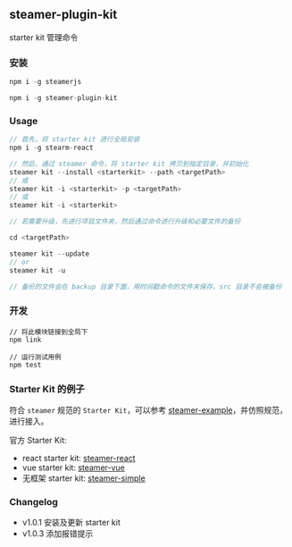 ## steamer-plugin-kit

starter kit 管理命令

### 安装
```javascript
npm i -g steamerjs

npm i -g steamer-plugin-kit
```

### Usage
```javascript
// 首先，将 starter kit 进行全局安装
npm i -g stearm-react

// 然后，通过 steamer 命令，将 starter kit 拷贝到指定目录，并初始化
steamer kit --install <starterkit> --path <targetPath> 
// 或
steamer kit -i <starterkit> -p <targetPath>
// 或
steamer kit -i <starterkit>

// 若需要升级，先进行项目文件夹，然后通过命令进行升级和必要文件的备份

cd <targetPath>

steamer kit --update
// or
steamer kit -u

// 备份的文件会在 backup 目录下面，用时间戳命令的文件夹保存，src 目录不会被备份

```

### 开发
```
// 将此模块链接到全局下
npm link

// 运行测试用例
npm test
```

### Starter Kit 的例子
符合 `steamer` 规范的 `Starter Kit`，可以参考 [steamer-example](https://github.com/SteamerTeam/steamer-example/)，并仿照规范，进行接入。

官方 Starter Kit:
* react starter kit: [steamer-react](https://github.com/SteamerTeam/steamer-react/)
* vue starter kit: [steamer-vue](https://github.com/SteamerTeam/steamer-vue/)
* 无框架 starter kit: [steamer-simple](https://github.com/SteamerTeam/steamer-simple/)

### Changelog
* v1.0.1 安装及更新 starter kit
* v1.0.3 添加报错提示
